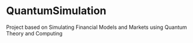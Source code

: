 # QuantumSimulation
Project based on Simulating Financial Models and Markets using Quantum Theory and Computing
